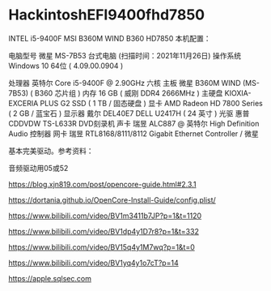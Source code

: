# HackintoshEFI9400fhd7850
INTEL i5-9400F MSI B360M WIND B360 HD7850
本机配置：

电脑型号	微星 MS-7B53 台式电脑  (扫描时间：2021年11月26日)
操作系统	Windows 10 64位 ( 4.09.00.0904 )
	
处理器	英特尔 Core i5-9400F @ 2.90GHz 六核
主板	微星 B360M WIND (MS-7B53) ( B360 芯片组 )
内存	16 GB ( 威刚 DDR4 2666MHz )
主硬盘	 KIOXIA-EXCERIA PLUS G2 SSD ( 1 TB / 固态硬盘 )
显卡	AMD Radeon HD 7800 Series ( 2 GB / 蓝宝石 )
显示器	戴尔 DEL40E7 DELL U2417H ( 24 英寸  )
光驱	惠普 CDDVDW TS-L633R DVD刻录机
声卡	瑞昱 ALC887 @ 英特尔 High Definition Audio 控制器
网卡	瑞昱 RTL8168/8111/8112 Gigabit Ethernet Controller / 微星

基本完美驱动。参考资料：

音频驱动用05或52

https://blog.xjn819.com/post/opencore-guide.html#2.3.1

https://dortania.github.io/OpenCore-Install-Guide/config.plist/

https://www.bilibili.com/video/BV1m3411b7JP?p=1&t=1120

https://www.bilibili.com/video/BV1dp4y1D7r8?p=1&t=332

https://www.bilibili.com/video/BV15q4y1M7wq?p=1&t=0

https://www.bilibili.com/video/BV1yq4y1o7cT?p=14

https://apple.sqlsec.com

